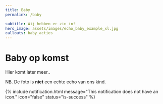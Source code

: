 ```yaml
---
title: Baby
permalink: /baby

subtitle: Wij hebben er zin in!
hero_image: assets/images/echo_baby_example_xl.jpg
callouts: baby_acties
---
```

# Baby op komst

Hier komt later meer..

NB. De foto is **niet** een echte echo van ons kind.

{% include notification.html
message="This notification does not have an icon."
icon="false"
status="is-success" %}